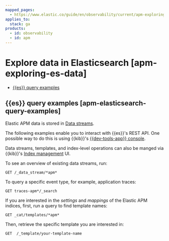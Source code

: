 ```yaml
---
mapped_pages:
  - https://www.elastic.co/guide/en/observability/current/apm-exploring-es-data.html
applies_to:
  stack: ga
products:
  - id: observability
  - id: apm
---
```


# Explore data in Elasticsearch [apm-exploring-es-data]

* [{{es}} query examples](#apm-elasticsearch-query-examples)

## {{es}} query examples [apm-elasticsearch-query-examples]

Elastic APM data is stored in [Data streams](/solutions/observability/apm/data-streams.md).

The following examples enable you to interact with {{es}}'s REST API. One possible way to do this is using {{kib}}'s [{{dev-tools-app}} console](/explore-analyze/query-filter/tools/console.md).

Data streams, templates, and index-level operations can also be manged via {{kib}}'s [Index management](/manage-data/data-store/index-basics.md#index-management) UI.

To see an overview of existing data streams, run:

```console
GET /_data_stream/*apm*
```

To query a specific event type, for example, application traces:

```console
GET traces-apm*/_search
```

If you are interested in the *settings* and *mappings* of the Elastic APM indices, first, run a query to find template names:

```console
GET _cat/templates/*apm*
```

Then, retrieve the specific template you are interested in:

```console
GET  /_template/your-template-name
```

